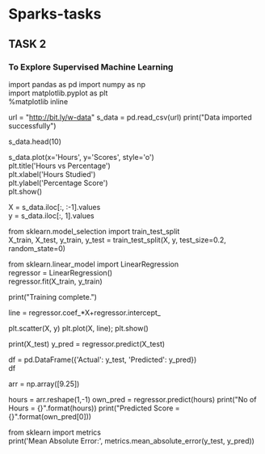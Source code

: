 # Sparks-tasks
## TASK 2
### To Explore Supervised Machine Learning

import pandas as pd
import numpy as np  
import matplotlib.pyplot as plt  
%matplotlib inline

url = "http://bit.ly/w-data"
s_data = pd.read_csv(url)
print("Data imported successfully")

s_data.head(10)

s_data.plot(x='Hours', y='Scores', style='o')  
plt.title('Hours vs Percentage')  
plt.xlabel('Hours Studied')  
plt.ylabel('Percentage Score')  
plt.show()

X = s_data.iloc[:, :-1].values  
y = s_data.iloc[:, 1].values  

from sklearn.model_selection import train_test_split  
X_train, X_test, y_train, y_test = train_test_split(X, y, 
                            test_size=0.2, random_state=0) 
                           
from sklearn.linear_model import LinearRegression  
regressor = LinearRegression()  
regressor.fit(X_train, y_train) 

print("Training complete.")

line = regressor.coef_*X+regressor.intercept_

plt.scatter(X, y)
plt.plot(X, line);
plt.show()

print(X_test)
y_pred = regressor.predict(X_test)

df = pd.DataFrame({'Actual': y_test, 'Predicted': y_pred})  
df 

arr = np.array([9.25])

hours = arr.reshape(1,-1)
own_pred = regressor.predict(hours)
print("No of Hours = {}".format(hours))
print("Predicted Score = {}".format(own_pred[0]))

from sklearn import metrics  
print('Mean Absolute Error:', 
      metrics.mean_absolute_error(y_test, y_pred)) 
      

